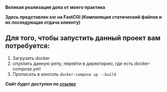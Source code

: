 __Великая реализация допа от моего практика__

**Здесь представлен ssr на FastCGI (Компиляция статический файлов и их последующая отдача клиенту)**

## Для того, чтобы запустить данный проект вам потребуется: 
1. Загрузить docker
2. спуллить данную репу, перейти в директорию, где есть docker-compose.yml
3. Прописать в консоль ```docker-compose up --build```

***Сайт будет доступен по [ссылке](http://localhost:8080)***

